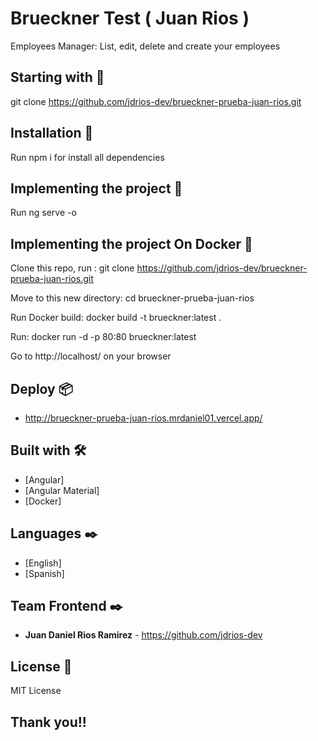 # Brueckner Test ( Juan Rios )

Employees Manager: List, edit, delete and create your employees

## Starting with 🚀

git clone https://github.com/jdrios-dev/brueckner-prueba-juan-rios.git

## Installation 🔧

Run npm i for install all dependencies

## Implementing the project 🔧

Run ng serve -o

## Implementing the project On Docker 🔧

Clone this repo, run : git clone https://github.com/jdrios-dev/brueckner-prueba-juan-rios.git

Move to this new directory: cd brueckner-prueba-juan-rios

Run Docker build: docker build  -t brueckner:latest .

Run: docker run -d -p 80:80 brueckner:latest

Go to http://localhost/ on your browser

## Deploy 📦

* http://brueckner-prueba-juan-rios.mrdaniel01.vercel.app/

## Built with 🛠️

* [Angular]
* [Angular Material]
* [Docker]

## Languages ✒️

* [English]
* [Spanish]

## Team Frontend ✒️

* **Juan Daniel Rios Ramirez** - <https://github.com/jdrios-dev>

## License 📄

MIT License

## Thank you!! 

